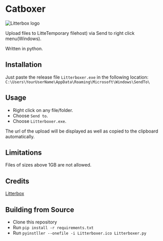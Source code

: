 # Catboxer
![Litterbox logo](https://litterbox.catbox.moe/resources/litterbox.png)


Upload files to LitteTemporary filehost) via Send to right click menu(Windows).

Written in python.

## Installation

Just paste the release file `Litterboxer.exe` in the following location:
`C:\Users\YourUserName\AppData\Roaming\Microsoft\Windows\SendTo\`

## Usage

* Right click on any file/folder.
* Choose `Send to`.
* Choose `Litterboxer.exe`.

The url of the upload will be displayed as well as copied to the clipboard automatically.

## Limitations

Files of sizes above 1GB are not allowed.

## Credits

[Litterbox](https://litterbox.catbox.moe/)

## Building from Source

* Clone this repository
* Run `pip install -r requirements.txt`
* Run `pyinstller --onefile -i Litterboxer.ico Litterboxer.py`